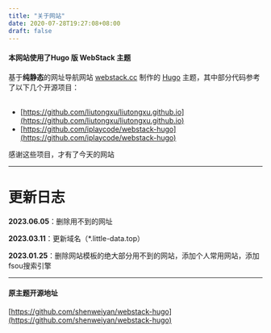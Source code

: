 ```yaml
---
title: "关于网站"
date: 2020-07-28T19:27:08+08:00
draft: false
---
```


#### 本网站使用了Hugo 版 WebStack 主题

基于**纯静态**的网址导航网站 [webstack.cc](https://github.com/WebStackPage/WebStackPage.github.io) 制作的 [Hugo](https://gohugo.io/) 主题，其中部分代码参考了以下几个开源项目：<br/><br/>

- [https://github.com/liutongxu/liutongxu.github.io](https://github.com/liutongxu/liutongxu.github.io)
- [https://github.com/iplaycode/webstack-hugo](https://github.com/iplaycode/webstack-hugo)

感谢这些项目，才有了今天的网站

---

# 更新日志

**2023.06.05**：删除用不到的网址

**2023.03.11**：更新域名（*.little-data.top）

**2023.01.25**：删除网站模板的绝大部分用不到的网站，添加个人常用网站，添加fsou搜索引擎

---

#### 原主题开源地址

[https://github.com/shenweiyan/webstack-hugo](https://github.com/shenweiyan/webstack-hugo)
